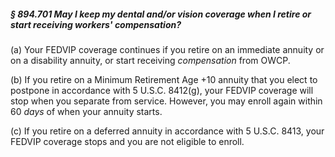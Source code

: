 ##### § 894.701 May I keep my dental and/or vision coverage when I retire or start receiving workers' compensation? #####

(a) Your FEDVIP coverage continues if you retire on an immediate annuity or on a disability annuity, or start receiving *compensation* from OWCP.

(b) If you retire on a Minimum Retirement Age +10 annuity that you elect to postpone in accordance with 5 U.S.C. 8412(g), your FEDVIP coverage will stop when you separate from service. However, you may enroll again within 60 *days* of when your annuity starts.

(c) If you retire on a deferred annuity in accordance with 5 U.S.C. 8413, your FEDVIP coverage stops and you are not eligible to enroll.